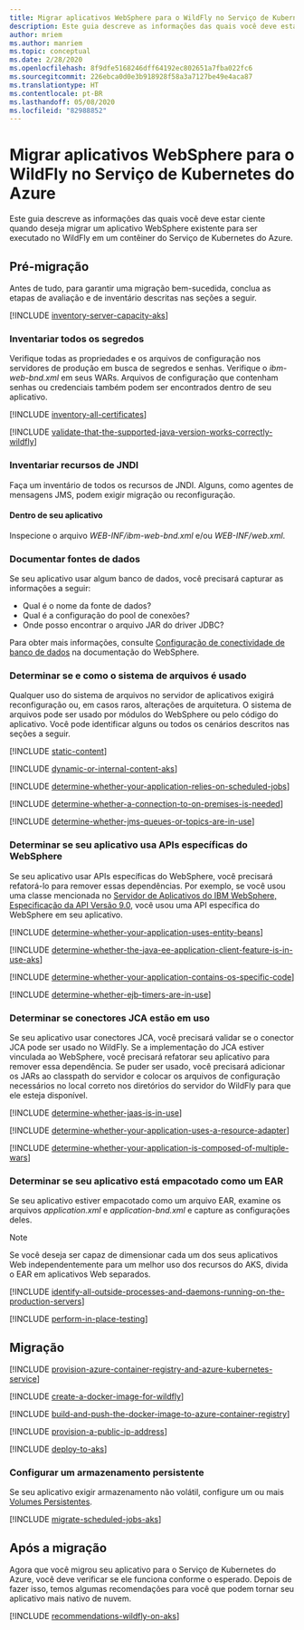 ```yaml
---
title: Migrar aplicativos WebSphere para o WildFly no Serviço de Kubernetes do Azure
description: Este guia descreve as informações das quais você deve estar ciente quando deseja migrar um aplicativo WebSphere existente para ser executado no WildFly em um contêiner do Serviço de Kubernetes do Azure.
author: mriem
ms.author: manriem
ms.topic: conceptual
ms.date: 2/28/2020
ms.openlocfilehash: 8f9dfe5168246dff64192ec802651a7fba022fc6
ms.sourcegitcommit: 226ebca0d0e3b918928f58a3a7127be49e4aca87
ms.translationtype: HT
ms.contentlocale: pt-BR
ms.lasthandoff: 05/08/2020
ms.locfileid: "82988852"
---
```

# <a name="migrate-websphere-applications-to-wildfly-on-azure-kubernetes-service"></a>Migrar aplicativos WebSphere para o WildFly no Serviço de Kubernetes do Azure

Este guia descreve as informações das quais você deve estar ciente quando deseja migrar um aplicativo WebSphere existente para ser executado no WildFly em um contêiner do Serviço de Kubernetes do Azure.

## <a name="pre-migration"></a>Pré-migração

Antes de tudo, para garantir uma migração bem-sucedida, conclua as etapas de avaliação e de inventário descritas nas seções a seguir.

[!INCLUDE [inventory-server-capacity-aks](includes/inventory-server-capacity-aks.md)]

### <a name="inventory-all-secrets"></a>Inventariar todos os segredos

Verifique todas as propriedades e os arquivos de configuração nos servidores de produção em busca de segredos e senhas. Verifique o *ibm-web-bnd.xml* em seus WARs. Arquivos de configuração que contenham senhas ou credenciais também podem ser encontrados dentro de seu aplicativo.

[!INCLUDE [inventory-all-certificates](includes/inventory-all-certificates.md)]

[!INCLUDE [validate-that-the-supported-java-version-works-correctly-wildfly](includes/validate-that-the-supported-java-version-works-correctly-wildfly.md)]

### <a name="inventory-jndi-resources"></a>Inventariar recursos de JNDI

Faça um inventário de todos os recursos de JNDI. Alguns, como agentes de mensagens JMS, podem exigir migração ou reconfiguração.

#### <a name="inside-your-application"></a>Dentro de seu aplicativo

Inspecione o arquivo *WEB-INF/ibm-web-bnd.xml* e/ou *WEB-INF/web.xml*.

### <a name="document-datasources"></a>Documentar fontes de dados

Se seu aplicativo usar algum banco de dados, você precisará capturar as informações a seguir:

* Qual é o nome da fonte de dados?
* Qual é a configuração do pool de conexões?
* Onde posso encontrar o arquivo JAR do driver JDBC?

Para obter mais informações, consulte [Configuração de conectividade de banco de dados](https://www.ibm.com/support/knowledgecenter/SSQP76_8.10.x/com.ibm.odm.distrib.config.was/config_dc_websphere/tpc_was_create_datasrc_cpl.html) na documentação do WebSphere.

### <a name="determine-whether-and-how-the-file-system-is-used"></a>Determinar se e como o sistema de arquivos é usado

Qualquer uso do sistema de arquivos no servidor de aplicativos exigirá reconfiguração ou, em casos raros, alterações de arquitetura. O sistema de arquivos pode ser usado por módulos do WebSphere ou pelo código do aplicativo. Você pode identificar alguns ou todos os cenários descritos nas seções a seguir.

[!INCLUDE [static-content](includes/static-content.md)]

[!INCLUDE [dynamic-or-internal-content-aks](includes/dynamic-or-internal-content-aks.md)]

[!INCLUDE [determine-whether-your-application-relies-on-scheduled-jobs](includes/determine-whether-your-application-relies-on-scheduled-jobs.md)]

[!INCLUDE [determine-whether-a-connection-to-on-premises-is-needed](includes/determine-whether-a-connection-to-on-premises-is-needed.md)]

[!INCLUDE [determine-whether-jms-queues-or-topics-are-in-use](includes/determine-whether-jms-queues-or-topics-are-in-use.md)]

### <a name="determine-whether-your-application-uses-websphere-specific-apis"></a>Determinar se seu aplicativo usa APIs específicas do WebSphere

Se seu aplicativo usar APIs específicas do WebSphere, você precisará refatorá-lo para remover essas dependências. Por exemplo, se você usou uma classe mencionada no [Servidor de Aplicativos do IBM WebSphere, Especificação da API Versão 9.0](https://www.ibm.com/support/knowledgecenter/en/SSEQTJ_9.0.5/com.ibm.websphere.javadoc.doc/web/apidocs/overview-summary.html?view=embed), você usou uma API específica do WebSphere em seu aplicativo.

[!INCLUDE [determine-whether-your-application-uses-entity-beans](includes/determine-whether-your-application-uses-entity-beans.md)]

[!INCLUDE [determine-whether-the-java-ee-application-client-feature-is-in-use-aks](includes/determine-whether-the-java-ee-application-client-feature-is-in-use-aks.md)]

[!INCLUDE [determine-whether-your-application-contains-os-specific-code](includes/determine-whether-your-application-contains-os-specific-code.md)]

[!INCLUDE [determine-whether-ejb-timers-are-in-use](includes/determine-whether-ejb-timers-are-in-use.md)]

### <a name="determine-whether-jca-connectors-are-in-use"></a>Determinar se conectores JCA estão em uso

Se seu aplicativo usar conectores JCA, você precisará validar se o conector JCA pode ser usado no WildFly. Se a implementação do JCA estiver vinculada ao WebSphere, você precisará refatorar seu aplicativo para remover essa dependência. Se puder ser usado, você precisará adicionar os JARs ao classpath do servidor e colocar os arquivos de configuração necessários no local correto nos diretórios do servidor do WildFly para que ele esteja disponível.

[!INCLUDE [determine-whether-jaas-is-in-use](includes/determine-whether-jaas-is-in-use.md)]

[!INCLUDE [determine-whether-your-application-uses-a-resource-adapter](includes/determine-whether-your-application-uses-a-resource-adapter.md)]

[!INCLUDE [determine-whether-your-application-is-composed-of-multiple-wars](includes/determine-whether-your-application-is-composed-of-multiple-wars.md)]

### <a name="determine-whether-your-application-is-packaged-as-an-ear"></a>Determinar se seu aplicativo está empacotado como um EAR

Se seu aplicativo estiver empacotado como um arquivo EAR, examine os arquivos *application.xml* e *application-bnd.xml* e capture as configurações deles.

> [!NOTE]
> Se você deseja ser capaz de dimensionar cada um dos seus aplicativos Web independentemente para um melhor uso dos recursos do AKS, divida o EAR em aplicativos Web separados.

[!INCLUDE [identify-all-outside-processes-and-daemons-running-on-the-production-servers](includes/identify-all-outside-processes-and-daemons-running-on-the-production-servers.md)]

[!INCLUDE [perform-in-place-testing](includes/perform-in-place-testing.md)]

## <a name="migration"></a>Migração

[!INCLUDE [provision-azure-container-registry-and-azure-kubernetes-service](includes/provision-azure-container-registry-and-azure-kubernetes-service.md)]

[!INCLUDE [create-a-docker-image-for-wildfly](includes/create-a-docker-image-for-wildfly.md)]

[!INCLUDE [build-and-push-the-docker-image-to-azure-container-registry](includes/build-and-push-the-docker-image-to-azure-container-registry.md)]

[!INCLUDE [provision-a-public-ip-address](includes/provision-a-public-ip-address.md)]

[!INCLUDE [deploy-to-aks](includes/deploy-to-aks.md)]

### <a name="configure-persistent-storage"></a>Configurar um armazenamento persistente

Se seu aplicativo exigir armazenamento não volátil, configure um ou mais [Volumes Persistentes](/azure/aks/azure-disks-dynamic-pv).

[!INCLUDE [migrate-scheduled-jobs-aks](includes/migrate-scheduled-jobs-aks.md)]

## <a name="post-migration"></a>Após a migração

Agora que você migrou seu aplicativo para o Serviço de Kubernetes do Azure, você deve verificar se ele funciona conforme o esperado. Depois de fazer isso, temos algumas recomendações para você que podem tornar seu aplicativo mais nativo de nuvem.

[!INCLUDE [recommendations-wildfly-on-aks](includes/recommendations-wildfly-on-aks.md)]
